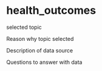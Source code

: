 # health_outcomes

selected topic

Reason why topic selected

Description of data source

Questions to answer with data

